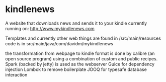 # kindlenews
A website that downloads news and sends it to your kindle 
currently running on: http://www.mykindlenews.com

Templates and currently other web things are found in /src/main/resources
code is in src/main/java/com/davidm/mykindlenews

the transformation from webpage to kindle format is done by calibre (an open source program) using a combination of custom and public recipes.
Spark (backed by jetty) is used as the webserver
Guice for dependency injection
Lombok to remove boilerplate
JOOQ for typesafe database interaction
